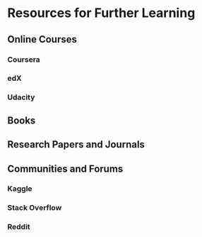 # Resources for Further Learning

## Online Courses 

### Coursera

### edX

### Udacity

## Books 

## Research Papers and Journals

## Communities and Forums 

### Kaggle
 
### Stack Overflow

### Reddit